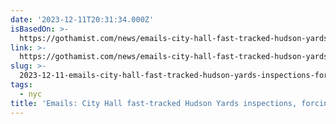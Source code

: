 ```yaml
---
date: '2023-12-11T20:31:34.000Z'
isBasedOn: >-
  https://gothamist.com/news/emails-city-hall-fast-tracked-hudson-yards-inspections-forcing-fdny-to-cancel-on-schools-housing
link: >-
  https://gothamist.com/news/emails-city-hall-fast-tracked-hudson-yards-inspections-forcing-fdny-to-cancel-on-schools-housing
slug: >-
  2023-12-11-emails-city-hall-fast-tracked-hudson-yards-inspections-forcing-fdny-to-ca
tags:
  - nyc
title: 'Emails: City Hall fast-tracked Hudson Yards inspections, forcing FDNY to ca'
---
```


